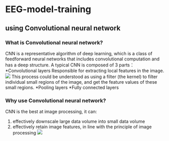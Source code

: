 # EEG-model-training
## using Convolutional neural network 
### What is Convolutional neural network?
CNN is a representative algorithm of deep learning, which is a class of feedforward neural networks that includes convolutional computation and has a deep structure.
A typical CNN is composed of 3 parts：
 *Convolutional layers
  Responsible for extracting local features in the image.
  ![](https://easyai.tech/wp-content/uploads/2022/08/f144f-2019-06-19-juanji.gif)
  This process could be understood as using a filter (the kernel) to filter individual small regions of the image, and get the feature values of these    small regions.
 *Pooling layers
 *Fully connected layers
### Why use Convolutional neural network?
CNN is the best at image processing, it can:
  1. effectively downscale large data volume into small data volume
  2. effectively retain image features, in line with the principle of image processing
  ![](https://editor.analyticsvidhya.com/uploads/25366Convolutional_Neural_Network_to_identify_the_image_of_a_bird.png)
